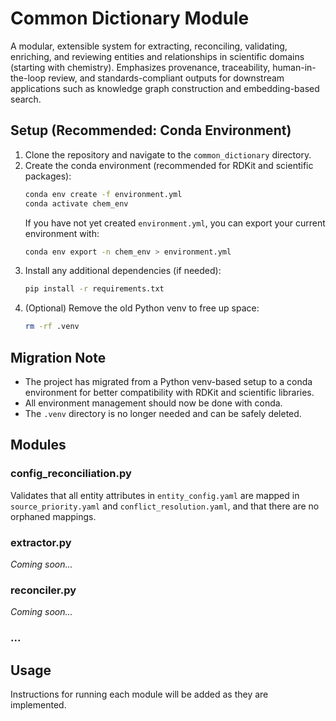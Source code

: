 # Common Dictionary Module

A modular, extensible system for extracting, reconciling, validating, enriching, and reviewing entities and relationships in scientific domains (starting with chemistry). Emphasizes provenance, traceability, human-in-the-loop review, and standards-compliant outputs for downstream applications such as knowledge graph construction and embedding-based search.

## Setup (Recommended: Conda Environment)

1. Clone the repository and navigate to the `common_dictionary` directory.
2. Create the conda environment (recommended for RDKit and scientific packages):
   ```bash
   conda env create -f environment.yml
   conda activate chem_env
   ```
   If you have not yet created `environment.yml`, you can export your current environment with:
   ```bash
   conda env export -n chem_env > environment.yml
   ```
3. Install any additional dependencies (if needed):
   ```bash
   pip install -r requirements.txt
   ```
4. (Optional) Remove the old Python venv to free up space:
   ```bash
   rm -rf .venv
   ```

## Migration Note
- The project has migrated from a Python venv-based setup to a conda environment for better compatibility with RDKit and scientific libraries.
- All environment management should now be done with conda.
- The `.venv` directory is no longer needed and can be safely deleted.

## Modules

### config_reconciliation.py
Validates that all entity attributes in `entity_config.yaml` are mapped in `source_priority.yaml` and `conflict_resolution.yaml`, and that there are no orphaned mappings.

### extractor.py
*Coming soon...*

### reconciler.py
*Coming soon...*

### ...

## Usage

Instructions for running each module will be added as they are implemented. 